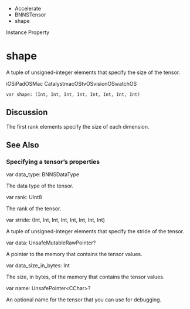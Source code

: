 

- Accelerate
- BNNSTensor
-  shape 

Instance Property

# shape

A tuple of unsigned-integer elements that specify the size of the tensor.

iOSiPadOSMac CatalystmacOStvOSvisionOSwatchOS

``` source
var shape: (Int, Int, Int, Int, Int, Int, Int, Int)
```

## Discussion

The first rank elements specify the size of each dimension.

## See Also

### Specifying a tensor’s properties

var data_type: BNNSDataType

The data type of the tensor.

var rank: UInt8

The rank of the tensor.

var stride: (Int, Int, Int, Int, Int, Int, Int, Int)

A tuple of unsigned-integer elements that specify the stride of the tensor.

var data: UnsafeMutableRawPointer?

A pointer to the memory that contains the tensor values.

var data_size_in_bytes: Int

The size, in bytes, of the memory that contains the tensor values.

var name: UnsafePointer&lt;CChar>?

An optional name for the tensor that you can use for debugging.

